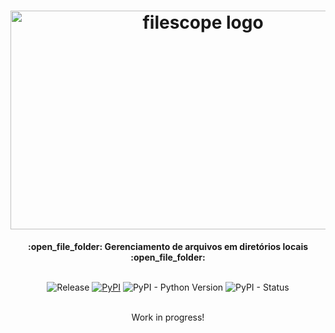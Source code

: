 <h1 align="center">
  <a href="https://pypi.org/project/filescope/"><img src="https://i.imgur.com/OPQHHs0.jpg" alt="filescope logo" width=600, height=350></a>
</h1>

<div align="center">
  <strong>:open_file_folder: Gerenciamento de arquivos em diretórios locais :open_file_folder:</strong>
</div>
<br/>

<div align="center">  
  
  ![Release](https://img.shields.io/badge/release-ok-brightgreen)
  [![PyPI](https://img.shields.io/pypi/v/filescope?color=blueviolet)](https://pypi.org/project/filescope/)
  ![PyPI - Python Version](https://img.shields.io/pypi/pyversions/filescope?color=green)
  ![PyPI - Status](https://img.shields.io/pypi/status/filescope)

</div>
<br/>

<div align="center">
  Work in progress!
</div>
<br/>
